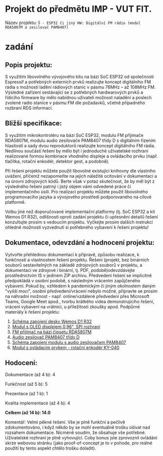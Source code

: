# Projekt do předmětu IMP - VUT FIT. 
Název projektu: `Š - ESP32 či jiný HW: Digitální FM rádio (modul RDA5807M a zesilovač PAM8407)`
# zadání

## Popis projektu:
S využitím libovolného vývojového kitu na bázi SoC ESP32 od společnosti Espressif a potřebných externích prvků realizujte koncept digitálního FM rádia s možností ladění rádiových stanic v pásmu 76MHz – až 108MHz FM. Výsledné zařízení sestávající se z potřebných hardwarových prvků a řídicího firmware by mělo nabídnou uživateli možnost naladění a poslech zvolené radio stanice v pásmu FM dle požadavků, včetně případného rozbraní RDS informací.

## Bližší specifikace:

S využitím mikrokontroléru na bázi SoC ESP32, modulu FM přijímače RDA5807M, modulu audio zesilovače PAM8407 třídy D s digitálním řízením hlasitosti a sady dvou reproduktorů realizujte koncept digitálního FM rádia. Nedílnou součástí řešení by mělo být i jednoduché uživatelské rozhraní realizované formou kombinace vhodného displeje a ovládacího prvku (např. tlačítka, rotační enkodér, detektor gest, a podobně).

Při řešení projektu můžete použít libovolné existující knihovny dle vlastního uvážení, přičemž nezapomeňte na jejich náležité ocitování v dokumentaci a na úrovni zdrojových kódů. Berte však v potaz skutečnost, že by měl být z výsledného řešení patrný i jistý objem vámi odvedené práce či implementačního úsilí. Pro realizaci projektu můžete použít libovolného programovacího jazyka a vývojového prostředí podporovaného na cílové platformě.

Volbu jiné než doporučované implementační platformy (tj. SoC ESP32 a kit Wemos D1 R32), odlišnosti oproti zadání projektu či upřesnění detailů řešení konzultujte prosím s vedoucím projektu. Vyčkejte prosím dalších instrukcí ohledně možnosti vyzvednutí si potřebného vybavení k řešení projektu!

## Dokumentace, odevzdání a hodnocení projektu:

Vytvořte přehlednou dokumentaci k přípravě, způsobu realizace, k funkčnosti a vlastnostem řešení projektu.
Řešení (projekt, bez binárních souborů sestavitelných na základě zdrojových souborů v projektu, a dokumentaci ve zdrojové i binární, tj. PDF, podobě)odevzdávejte prostřednictvím IS v jediném ZIP archívu.
Předvedení řešení se implicitně předpokládá v osobní podobě, s následným vrácením zapůjčeného vybavení. Pokud by, vzhledem k pandemickým či jiným okolnostem daným "vyšší mocí", osobní předvedení/vrácení nebylo možné, připravte se prosím na náhradní možnost - např. online/vzdálené předvedení přes Microsoft Teams, Google Meet apod., tvorbu krátkého videa demonstrujícího řešení, vrácení vybavení na vrátnici, u příležitosti zkoušky apod.
Podpůrné materiály k řešení projektu:

1.  [Schéma zapojení desky Wemos D1 R32](https://www.fit.vutbr.cz/~simekv/IMP_projekt_board_ESP32_Wemos_D1_R32.pdf)
2.  [Modul s OLED displejem 0,96", SPI rozhraní](https://www.hadex.cz/m508a-displej-oled-096-128x64-znaku-7pinu-bily/)
3.  [FM přijímač na bázi čipsetu RDA5807M](https://www.hadex.cz/m501a-fm-prijimac-pro-arduino-modul-rrd102-v20-io-rda5807m/)
4.  [Audio zesilovač PAM8407 třídy D](https://www.diodes.com/assets/Datasheets/products_inactive_data/PAM8407.pdf)
5.  [Schéma zapojení modulu s audio zesilovačem PAM8407](https://www.fit.vutbr.cz/~simekv/IMP_projekt_digitalni_radio_PAM8407_Module.pdf)
6.  [Modul s ovládacím prvkem - rotační enkodér KY-040](https://elty.pl/cs_CZ/p/Impulsni-modul-snimace-KY-040/1155)

## Hodocení: 
Dokumentace (až 4 b): 4

Funkčnost (až 5 b): 5

Prezentace (až 1 b): 1

Kvalita implementace (až 4 b): 4

**Celkem (až 14 b): 14.0**

Komentář: Velmi pěkné řešení. Vše je plně funkční a pečlivě zdokumentováno, i když někdo by se mohl eventuálně trošku ošívat nad rozsahem dokumentace. Nicméně soudím, že obsahuje vše potřebné. Uživatelské rozhraní je plně vyhovující. Coby bonus jste zprovoznil ovládání skrze webovou stránku (jako proof-of-concept je to v pohode, pro reálné použití by tento aspekt chtělo trošku doladit).
